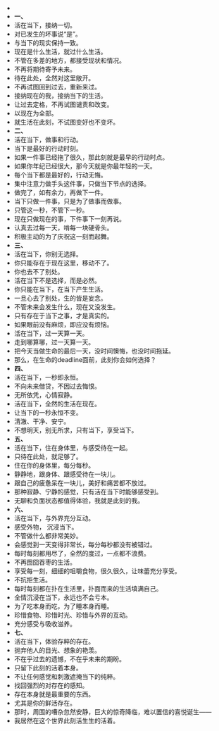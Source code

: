 -
- **一、**
- 活在当下，接纳一切。
- 对已发生的坏事说“是”。
- 与当下的现实保持一致。
- 现在是什么生活，就过什么生活。
- 不管在多差的地方，都接受现状和情况。
- 不再将期待寄予未来。
- 待在此处，全然对这里敞开。
- 不再试图回到过去，重新来过。
- 接纳现在的我，接纳当下的生活。
- 让过去定格，不再试图谴责和改变。
- 以现在为全部。
- 就生活在此刻，不试图变好也不变坏。
- **二、**
- 活在当下，做事和行动。
- 当下是最好的行动时刻。
- 如果一件事已经拖了很久，那此刻就是最早的行动时点。
- 如果你年纪已经很大，那今天就是你最年轻的一天。
- 每个当下都是最好的，行动无悔。
- 集中注意力做手头这件事，只做当下节点的选择。
- 做完了，如有余力，再做下一件。
- 当下只做一件事，只是为了做事而做事。
- 只管这一秒，不管下一秒。
- 现在只做现在的事，下件事下一刻再说。
- 认真去过每一天，啃每一块硬骨头。
- 积极主动的为了庆祝这一刻而起舞。
- **三、**
- 活在当下，你别无选择。
- 你只能存在于现在这里，移动不了。
- 你也去不了别处。
- 活在当下不是选择，而是必然。
- 你只能在当下，在当下产生生活。
- 一旦心去了别处，生的皆是妄念。
- 不管未来会发生什么，现在又没发生。
- 只有存在于当下之事，才是真实的。
- 如果眼前没有麻烦，即应没有烦恼。
- 活在当下，过一天算一天。
- 走到哪算哪，过一天算一天。
- 把今天当做生命的最后一天，没时间懊悔，也没时间拖延。
- 那么，在生命的deadline面前，此刻你会如何选择？
- **四、**
- 活在当下，一秒即永恒。
- 不向未来借贷，不因过去悔恨。
- 无所依凭，心情寂静。
- 活在当下，全然的生活在现在。
- 让当下的一秒永恒不变。
- 清澈、干净、安宁。
- 不想明天，别无所求，只有当下，享受当下。
- **五、**
- 活在当下，住在身体里，与感受待在一起。
- 只待在此处，就足够了。
- 住在你的身体里，每分每秒。
- 静静地，跟身体、跟感受待在一块儿。
- 跟自己的疲惫呆在一块儿，美好和痛苦都不放过。
- 那种寂静、宁静的感觉，只有活在当下时能够感受到。
- 无聊和负面状态都值得体验，我就是此刻的我。
- **六、**
- 活在当下，与外界充分互动。
- 感受外物， 沉浸当下。
- 不管做什么都非常美妙。
- 会感觉到一天变得非常长，每分每秒都没有被错过。
- 每时每刻都用尽了，全然的度过，一点都不浪费。
- 不再囫囵吞枣的生活。
- 享受每一刻，细细的咀嚼食物，很久很久，让味蕾充分享受。
- 不抗拒生活。
- 每时每刻都在扑在生活里，扑面而来的生活填满自己。
- 全情沉浸在当下，永远也不会亏本。
- 为了吃本身而吃，为了睡本身而睡。
- 珍惜食物、珍惜时光、珍惜与外界的互动。
- 充分感受与吸收滋养。
- **七、**
- 活在当下，体验存粹的存在。
- 抛弃他人的目光、想象的艳羡。
- 不在乎过去的遗憾，不在乎未来的期盼。
- 只留下此刻的活着本身。
- 不让任何感觉和刺激遮掩当下的纯粹。
- 找回强烈的对存在的感知。
- 存在本身就是最重要的东西。
- 尤其是你的鲜活存在。
- 那时，周围的嘈杂忽然安静，巨大的惊奇降临，难以置信的喜悦诞生——
- 我居然在这个世界此刻活生生的活着。
